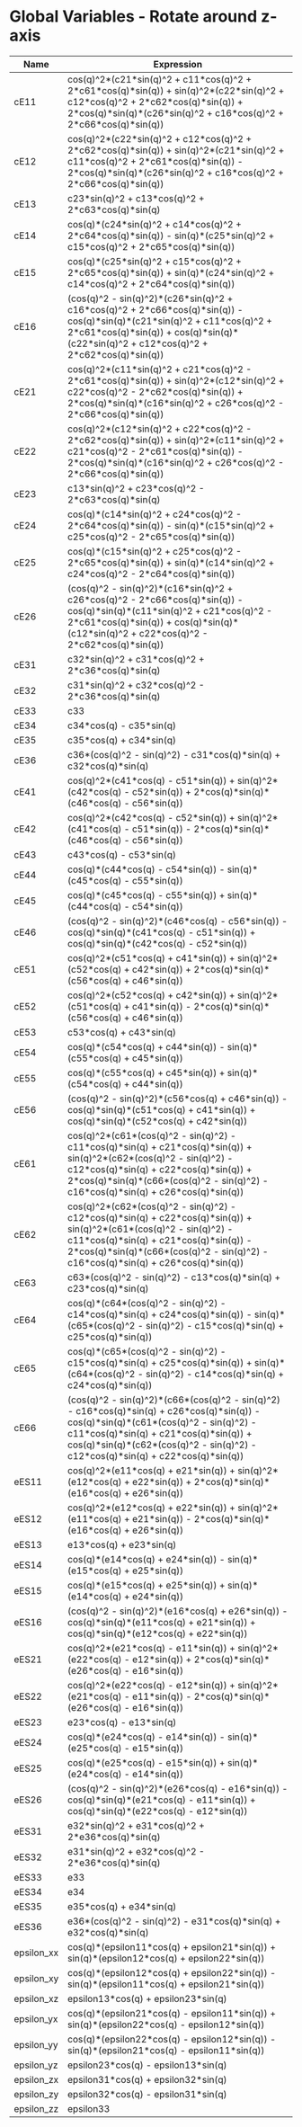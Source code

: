 # Global Variables - Rotate around z-axis

| Name       | Expression                                                   |
| ---------- | ------------------------------------------------------------ |
| cE11       | cos(q)^2\*(c21\*sin(q)^2 + c11\*cos(q)^2 +  2\*c61\*cos(q)\*sin(q)) + sin(q)^2\*(c22\*sin(q)^2 + c12\*cos(q)^2 +  2\*c62\*cos(q)\*sin(q)) + 2\*cos(q)\*sin(q)\*(c26\*sin(q)^2 + c16\*cos(q)^2 +  2\*c66\*cos(q)\*sin(q)) |
| cE12       | cos(q)^2\*(c22\*sin(q)^2 + c12\*cos(q)^2 + 2\*c62\*cos(q)\*sin(q)) +  sin(q)^2\*(c21\*sin(q)^2 + c11\*cos(q)^2 + 2\*c61\*cos(q)\*sin(q)) -  2\*cos(q)\*sin(q)\*(c26\*sin(q)^2 + c16\*cos(q)^2 + 2\*c66\*cos(q)\*sin(q)) |
| cE13       | c23\*sin(q)^2 + c13\*cos(q)^2 + 2\*c63\*cos(q)\*sin(q)       |
| cE14       | cos(q)\*(c24\*sin(q)^2 + c14\*cos(q)^2 + 2\*c64\*cos(q)\*sin(q)) -  sin(q)\*(c25\*sin(q)^2 + c15\*cos(q)^2 + 2\*c65\*cos(q)\*sin(q)) |
| cE15       | cos(q)\*(c25\*sin(q)^2 + c15\*cos(q)^2 + 2\*c65\*cos(q)\*sin(q)) +  sin(q)\*(c24\*sin(q)^2 + c14\*cos(q)^2 + 2\*c64\*cos(q)\*sin(q)) |
| cE16       | (cos(q)^2 - sin(q)^2)\*(c26\*sin(q)^2 + c16\*cos(q)^2 + 2\*c66\*cos(q)\*sin(q))  - cos(q)\*sin(q)\*(c21\*sin(q)^2 + c11\*cos(q)^2 + 2\*c61\*cos(q)\*sin(q)) +  cos(q)\*sin(q)\*(c22\*sin(q)^2 + c12\*cos(q)^2 + 2\*c62\*cos(q)\*sin(q)) |
| cE21       | cos(q)^2\*(c11\*sin(q)^2 + c21\*cos(q)^2 - 2\*c61\*cos(q)\*sin(q)) +  sin(q)^2\*(c12\*sin(q)^2 + c22\*cos(q)^2 - 2\*c62\*cos(q)\*sin(q)) +  2\*cos(q)\*sin(q)\*(c16\*sin(q)^2 + c26\*cos(q)^2 - 2\*c66\*cos(q)\*sin(q)) |
| cE22       | cos(q)^2\*(c12\*sin(q)^2 + c22\*cos(q)^2 - 2\*c62\*cos(q)\*sin(q)) +  sin(q)^2\*(c11\*sin(q)^2 + c21\*cos(q)^2 - 2\*c61\*cos(q)\*sin(q)) -  2\*cos(q)\*sin(q)\*(c16\*sin(q)^2 + c26\*cos(q)^2 - 2\*c66\*cos(q)\*sin(q)) |
| cE23       | c13\*sin(q)^2 + c23\*cos(q)^2 - 2\*c63\*cos(q)\*sin(q)       |
| cE24       | cos(q)\*(c14\*sin(q)^2 + c24\*cos(q)^2 - 2\*c64\*cos(q)\*sin(q)) -  sin(q)\*(c15\*sin(q)^2 + c25\*cos(q)^2 - 2\*c65\*cos(q)\*sin(q)) |
| cE25       | cos(q)\*(c15\*sin(q)^2 + c25\*cos(q)^2 - 2\*c65\*cos(q)\*sin(q)) +  sin(q)\*(c14\*sin(q)^2 + c24\*cos(q)^2 - 2\*c64\*cos(q)\*sin(q)) |
| cE26       | (cos(q)^2 - sin(q)^2)\*(c16\*sin(q)^2 + c26\*cos(q)^2 - 2\*c66\*cos(q)\*sin(q))  - cos(q)\*sin(q)\*(c11\*sin(q)^2 + c21\*cos(q)^2 - 2\*c61\*cos(q)\*sin(q)) +  cos(q)\*sin(q)\*(c12\*sin(q)^2 + c22\*cos(q)^2 - 2\*c62\*cos(q)\*sin(q)) |
| cE31       | c32\*sin(q)^2 + c31\*cos(q)^2 + 2\*c36\*cos(q)\*sin(q)       |
| cE32       | c31\*sin(q)^2 + c32\*cos(q)^2 - 2\*c36\*cos(q)\*sin(q)       |
| cE33       | c33                                                          |
| cE34       | c34\*cos(q) - c35\*sin(q)                                    |
| cE35       | c35\*cos(q) + c34\*sin(q)                                    |
| cE36       | c36\*(cos(q)^2 - sin(q)^2) - c31\*cos(q)\*sin(q) + c32\*cos(q)\*sin(q) |
| cE41       | cos(q)^2\*(c41\*cos(q) - c51\*sin(q)) + sin(q)^2\*(c42\*cos(q) - c52\*sin(q)) +  2\*cos(q)\*sin(q)\*(c46\*cos(q) - c56\*sin(q)) |
| cE42       | cos(q)^2\*(c42\*cos(q) - c52\*sin(q)) + sin(q)^2\*(c41\*cos(q) - c51\*sin(q)) -  2\*cos(q)\*sin(q)\*(c46\*cos(q) - c56\*sin(q)) |
| cE43       | c43\*cos(q) - c53\*sin(q)                                    |
| cE44       | cos(q)\*(c44\*cos(q) - c54\*sin(q)) - sin(q)\*(c45\*cos(q) - c55\*sin(q)) |
| cE45       | cos(q)\*(c45\*cos(q) - c55\*sin(q)) + sin(q)\*(c44\*cos(q) - c54\*sin(q)) |
| cE46       | (cos(q)^2 - sin(q)^2)\*(c46\*cos(q) - c56\*sin(q)) -  cos(q)\*sin(q)\*(c41\*cos(q) - c51\*sin(q)) + cos(q)\*sin(q)\*(c42\*cos(q) -  c52\*sin(q)) |
| cE51       | cos(q)^2\*(c51\*cos(q) + c41\*sin(q)) + sin(q)^2\*(c52\*cos(q) + c42\*sin(q)) +  2\*cos(q)\*sin(q)\*(c56\*cos(q) + c46\*sin(q)) |
| cE52       | cos(q)^2\*(c52\*cos(q) + c42\*sin(q)) + sin(q)^2\*(c51\*cos(q) + c41\*sin(q)) -  2\*cos(q)\*sin(q)\*(c56\*cos(q) + c46\*sin(q)) |
| cE53       | c53\*cos(q) + c43\*sin(q)                                    |
| cE54       | cos(q)\*(c54\*cos(q) + c44\*sin(q)) - sin(q)\*(c55\*cos(q) + c45\*sin(q)) |
| cE55       | cos(q)\*(c55\*cos(q) + c45\*sin(q)) + sin(q)\*(c54\*cos(q) + c44\*sin(q)) |
| cE56       | (cos(q)^2 - sin(q)^2)\*(c56\*cos(q) + c46\*sin(q)) -  cos(q)\*sin(q)\*(c51\*cos(q) + c41\*sin(q)) + cos(q)\*sin(q)\*(c52\*cos(q) +  c42\*sin(q)) |
| cE61       | cos(q)^2\*(c61\*(cos(q)^2 - sin(q)^2) - c11\*cos(q)\*sin(q) +  c21\*cos(q)\*sin(q)) + sin(q)^2\*(c62\*(cos(q)^2 - sin(q)^2) - c12\*cos(q)\*sin(q)  + c22\*cos(q)\*sin(q)) + 2\*cos(q)\*sin(q)\*(c66\*(cos(q)^2 - sin(q)^2) -  c16\*cos(q)\*sin(q) + c26\*cos(q)\*sin(q)) |
| cE62       | cos(q)^2\*(c62\*(cos(q)^2 - sin(q)^2) - c12\*cos(q)\*sin(q) +  c22\*cos(q)\*sin(q)) + sin(q)^2\*(c61\*(cos(q)^2 - sin(q)^2) - c11\*cos(q)\*sin(q)  + c21\*cos(q)\*sin(q)) - 2\*cos(q)\*sin(q)\*(c66\*(cos(q)^2 - sin(q)^2) -  c16\*cos(q)\*sin(q) + c26\*cos(q)\*sin(q)) |
| cE63       | c63\*(cos(q)^2 - sin(q)^2) - c13\*cos(q)\*sin(q) + c23\*cos(q)\*sin(q) |
| cE64       | cos(q)\*(c64\*(cos(q)^2 - sin(q)^2) - c14\*cos(q)\*sin(q) +  c24\*cos(q)\*sin(q)) - sin(q)\*(c65\*(cos(q)^2 - sin(q)^2) - c15\*cos(q)\*sin(q) +  c25\*cos(q)\*sin(q)) |
| cE65       | cos(q)\*(c65\*(cos(q)^2 - sin(q)^2) - c15\*cos(q)\*sin(q) +  c25\*cos(q)\*sin(q)) + sin(q)\*(c64\*(cos(q)^2 - sin(q)^2) - c14\*cos(q)\*sin(q) +  c24\*cos(q)\*sin(q)) |
| cE66       | (cos(q)^2 - sin(q)^2)\*(c66\*(cos(q)^2 - sin(q)^2) - c16\*cos(q)\*sin(q) +  c26\*cos(q)\*sin(q)) - cos(q)\*sin(q)\*(c61\*(cos(q)^2 - sin(q)^2) -  c11\*cos(q)\*sin(q) + c21\*cos(q)\*sin(q)) + cos(q)\*sin(q)\*(c62\*(cos(q)^2 -  sin(q)^2) - c12\*cos(q)\*sin(q) + c22\*cos(q)\*sin(q)) |
| eES11      | cos(q)^2\*(e11\*cos(q) + e21\*sin(q)) + sin(q)^2\*(e12\*cos(q) + e22\*sin(q)) +  2\*cos(q)\*sin(q)\*(e16\*cos(q) + e26\*sin(q)) |
| eES12      | cos(q)^2\*(e12\*cos(q) + e22\*sin(q)) + sin(q)^2\*(e11\*cos(q) + e21\*sin(q)) -  2\*cos(q)\*sin(q)\*(e16\*cos(q) + e26\*sin(q)) |
| eES13      | e13\*cos(q) + e23\*sin(q)                                    |
| eES14      | cos(q)\*(e14\*cos(q) + e24\*sin(q)) - sin(q)\*(e15\*cos(q) + e25\*sin(q)) |
| eES15      | cos(q)\*(e15\*cos(q) + e25\*sin(q)) + sin(q)\*(e14\*cos(q) + e24\*sin(q)) |
| eES16      | (cos(q)^2 - sin(q)^2)\*(e16\*cos(q) + e26\*sin(q)) -  cos(q)\*sin(q)\*(e11\*cos(q) + e21\*sin(q)) + cos(q)\*sin(q)\*(e12\*cos(q) +  e22\*sin(q)) |
| eES21      | cos(q)^2\*(e21\*cos(q) - e11\*sin(q)) + sin(q)^2\*(e22\*cos(q) - e12\*sin(q)) +  2\*cos(q)\*sin(q)\*(e26\*cos(q) - e16\*sin(q)) |
| eES22      | cos(q)^2\*(e22\*cos(q) - e12\*sin(q)) + sin(q)^2\*(e21\*cos(q) - e11\*sin(q)) -  2\*cos(q)\*sin(q)\*(e26\*cos(q) - e16\*sin(q)) |
| eES23      | e23\*cos(q) - e13\*sin(q)                                    |
| eES24      | cos(q)\*(e24\*cos(q) - e14\*sin(q)) - sin(q)\*(e25\*cos(q) - e15\*sin(q)) |
| eES25      | cos(q)\*(e25\*cos(q) - e15\*sin(q)) + sin(q)\*(e24\*cos(q) - e14\*sin(q)) |
| eES26      | (cos(q)^2 - sin(q)^2)\*(e26\*cos(q) - e16\*sin(q)) -  cos(q)\*sin(q)\*(e21\*cos(q) - e11\*sin(q)) + cos(q)\*sin(q)\*(e22\*cos(q) -  e12\*sin(q)) |
| eES31      | e32\*sin(q)^2 + e31\*cos(q)^2 + 2\*e36\*cos(q)\*sin(q)       |
| eES32      | e31\*sin(q)^2 + e32\*cos(q)^2 - 2\*e36\*cos(q)\*sin(q)       |
| eES33      | e33                                                          |
| eES34      | e34                                                          |
| eES35      | e35\*cos(q) + e34\*sin(q)                                    |
| eES36      | e36\*(cos(q)^2 - sin(q)^2) - e31\*cos(q)\*sin(q) + e32\*cos(q)\*sin(q) |
| epsilon_xx | cos(q)\*(epsilon11\*cos(q) + epsilon21\*sin(q)) + sin(q)\*(epsilon12\*cos(q) +  epsilon22\*sin(q)) |
| epsilon_xy | cos(q)\*(epsilon12\*cos(q) + epsilon22\*sin(q)) - sin(q)\*(epsilon11\*cos(q) +  epsilon21\*sin(q)) |
| epsilon_xz | epsilon13\*cos(q) + epsilon23\*sin(q)                        |
| epsilon_yx | cos(q)\*(epsilon21\*cos(q) - epsilon11\*sin(q)) + sin(q)\*(epsilon22\*cos(q) -  epsilon12\*sin(q)) |
| epsilon_yy | cos(q)\*(epsilon22\*cos(q) - epsilon12\*sin(q)) - sin(q)\*(epsilon21\*cos(q) -  epsilon11\*sin(q)) |
| epsilon_yz | epsilon23\*cos(q) - epsilon13\*sin(q)                        |
| epsilon_zx | epsilon31\*cos(q) + epsilon32\*sin(q)                        |
| epsilon_zy | epsilon32\*cos(q) - epsilon31\*sin(q)                        |
| epsilon_zz | epsilon33                                                    |
